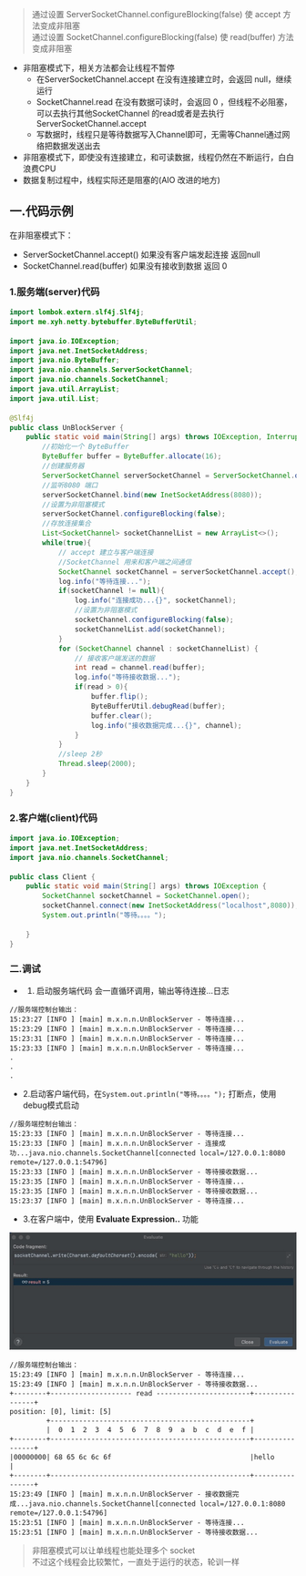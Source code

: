 
> 通过设置 ServerSocketChannel.configureBlocking(false) 使 accept 方法变成非阻塞  
> 通过设置 SocketChannel.configureBlocking(false) 使 read(buffer) 方法变成非阻塞  

 * 非阻塞模式下，相关方法都会让线程不暂停
   - 在ServerSocketChannel.accept 在没有连接建立时，会返回 null，继续运行
   - SocketChannel.read 在没有数据可读时，会返回 0 ，但线程不必阻塞，可以去执行其他SocketChannel
     的read或者是去执行 ServerSocketChannel.accept
   - 写数据时，线程只是等待数据写入Channel即可，无需等Channel通过网络把数据发送出去
 * 非阻塞模式下，即使没有连接建立，和可读数据，线程仍然在不断运行，白白浪费CPU
 * 数据复制过程中，线程实际还是阻塞的(AIO 改进的地方)


## 一.代码示例
在非阻塞模式下：  
 * ServerSocketChannel.accept() 如果没有客户端发起连接 返回null  
 * SocketChannel.read(buffer) 如果没有接收到数据 返回 0

### 1.服务端(server)代码

```java
import lombok.extern.slf4j.Slf4j;
import me.xyh.netty.bytebuffer.ByteBufferUtil;

import java.io.IOException;
import java.net.InetSocketAddress;
import java.nio.ByteBuffer;
import java.nio.channels.ServerSocketChannel;
import java.nio.channels.SocketChannel;
import java.util.ArrayList;
import java.util.List;

@Slf4j
public class UnBlockServer {
    public static void main(String[] args) throws IOException, InterruptedException {
        //初始化一个 ByteBuffer
        ByteBuffer buffer = ByteBuffer.allocate(16);
        //创建服务器
        ServerSocketChannel serverSocketChannel = ServerSocketChannel.open();
        //监听8080 端口
        serverSocketChannel.bind(new InetSocketAddress(8080));
        //设置为非阻塞模式
        serverSocketChannel.configureBlocking(false);
        //存放连接集合
        List<SocketChannel> socketChannelList = new ArrayList<>();
        while(true){
            // accept 建立与客户端连接
            //SocketChannel 用来和客户端之间通信
            SocketChannel socketChannel = serverSocketChannel.accept();
            log.info("等待连接...");
            if(socketChannel != null){
                log.info("连接成功...{}", socketChannel);
                //设置为非阻塞模式
                socketChannel.configureBlocking(false);
                socketChannelList.add(socketChannel);
            }
            for (SocketChannel channel : socketChannelList) {
                // 接收客户端发送的数据
                int read = channel.read(buffer);
                log.info("等待接收数据...");
                if(read > 0){
                    buffer.flip();
                    ByteBufferUtil.debugRead(buffer);
                    buffer.clear();
                    log.info("接收数据完成...{}", channel);
                }
            }
            //sleep 2秒
            Thread.sleep(2000);
        }
    }
}


```

### 2.客户端(client)代码
```java
import java.io.IOException;
import java.net.InetSocketAddress;
import java.nio.channels.SocketChannel;

public class Client {
    public static void main(String[] args) throws IOException {
        SocketChannel socketChannel = SocketChannel.open();
        socketChannel.connect(new InetSocketAddress("localhost",8080));
        System.out.println("等待。。。。");

    }
}

```

### 二.调试
* 1. 启动服务端代码 会一直循环调用，输出等待连接...日志
 ```
 //服务端控制台输出：
15:23:27 [INFO ] [main] m.x.n.n.UnBlockServer - 等待连接...
15:23:29 [INFO ] [main] m.x.n.n.UnBlockServer - 等待连接...
15:23:31 [INFO ] [main] m.x.n.n.UnBlockServer - 等待连接...
15:23:33 [INFO ] [main] m.x.n.n.UnBlockServer - 等待连接...
.
.
.
 ```
* 2.启动客户端代码，在`System.out.println("等待。。。。");` 打断点，使用debug模式启动
 ```
 //服务端控制台输出：
 15:23:33 [INFO ] [main] m.x.n.n.UnBlockServer - 等待连接...
 15:23:33 [INFO ] [main] m.x.n.n.UnBlockServer - 连接成功...java.nio.channels.SocketChannel[connected local=/127.0.0.1:8080 remote=/127.0.0.1:54796]
 15:23:33 [INFO ] [main] m.x.n.n.UnBlockServer - 等待接收数据...
 15:23:35 [INFO ] [main] m.x.n.n.UnBlockServer - 等待连接...
 15:23:35 [INFO ] [main] m.x.n.n.UnBlockServer - 等待接收数据...
 15:23:37 [INFO ] [main] m.x.n.n.UnBlockServer - 等待连接... 
 ```
* 3.在客户端中，使用 **Evaluate Expression..** 功能

![网络编程-非阻塞.png](../../../../assets/img/netty-hm/网络编程-非阻塞c.png)

```
//服务端控制台输出：
15:23:49 [INFO ] [main] m.x.n.n.UnBlockServer - 等待连接...
15:23:49 [INFO ] [main] m.x.n.n.UnBlockServer - 等待接收数据...
+--------+-------------------- read -----------------------+----------------+
position: [0], limit: [5]
         +-------------------------------------------------+
         |  0  1  2  3  4  5  6  7  8  9  a  b  c  d  e  f |
+--------+-------------------------------------------------+----------------+
|00000000| 68 65 6c 6c 6f                                  |hello           |
+--------+-------------------------------------------------+----------------+
15:23:49 [INFO ] [main] m.x.n.n.UnBlockServer - 接收数据完成...java.nio.channels.SocketChannel[connected local=/127.0.0.1:8080 remote=/127.0.0.1:54796]
15:23:51 [INFO ] [main] m.x.n.n.UnBlockServer - 等待连接...
15:23:51 [INFO ] [main] m.x.n.n.UnBlockServer - 等待接收数据...
 ```

> 非阻塞模式可以让单线程也能处理多个 socket  
> 不过这个线程会比较繁忙，一直处于运行的状态，轮训一样


